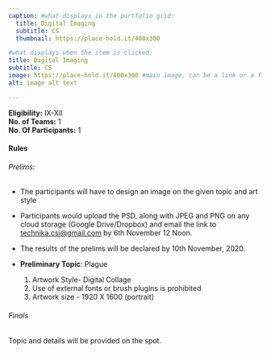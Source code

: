 ```yaml
---
caption: #what displays in the portfolio grid:
  title: Digital Imaging
  subtitle: CS
  thumbnail: https://place-hold.it/400x300

#what displays when the item is clicked:
title: Digital Imaging
subtitle: CS
image: https://place-hold.it/400x300 #main image, can be a link or a file in assets/img/portfolio
alt: image alt text

---
```

**Eligibility:** IX-XII\
**No. of Teams:** 1\
**No. Of Participants:** 1
 
#### Rules 
###### Prelims:
- The participants will have to design an image on the given topic and art 
style 
- Participants would upload the PSD, along with JPEG and PNG on any 
cloud storage (Google Drive/Dropbox) and email the link to 
technika.csi@gmail.com by 6th November 12 Noon. 
- The results of the prelims will be declared by 10th November, 2020. 

 
- **Preliminary Topic**: Plague 
    1. Artwork Style- Digital Collage 
    2. Use of external fonts or brush plugins is prohibited 
    3. Artwork size - 1920 X 1600 (portrait)

###### Finals
Topic and details will be provided on the spot. 
